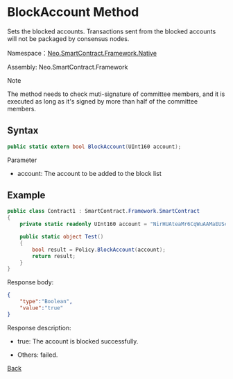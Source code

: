 # BlockAccount Method

Sets the blocked accounts. Transactions sent from the blocked accounts will not be packaged by consensus nodes.

Namespace：[Neo.SmartContract.Framework.Native](../Neo.SmartContract.Framework.Native.md)

Assembly: Neo.SmartContract.Framework

> [!Note]
>
> The method needs to check muti-signature of committee members, and it is executed as long as it's signed by more than half of the committee members.

## Syntax

```c#
public static extern bool BlockAccount(UInt160 account);
```

Parameter

- account: The account to be added to the block list

## Example

```c#
public class Contract1 : SmartContract.Framework.SmartContract
{
    private static readonly UInt160 account = "NirHUAteaMr6CqWuAAMaEUScPcS3FDKebM".ToScriptHash();

    public static object Test()
    {
        bool result = Policy.BlockAccount(account);
        return result;
    }
}
```

Response body:

```json
{
	"type":"Boolean",
	"value":"true"
}
```

Response description:

- true: The account is blocked successfully.

- Others: failed.

[Back](../Policy.md)